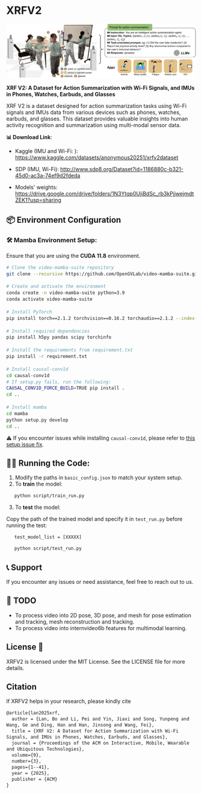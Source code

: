 # XRFV2

<p align="center">
  <img src="img/story.png" alt="image-20240719171906628" width="700px"/>
</p>


**XRF V2: A Dataset for Action Summarization with Wi-Fi Signals, and IMUs in Phones, Watches, Earbuds, and Glasses**

XRF V2 is a dataset designed for action summarization tasks using Wi-Fi signals and IMUs data from various devices such as phones, watches, earbuds, and glasses. This dataset provides valuable insights into human activity recognition and summarization using multi-modal sensor data.

**📊 Download Link**: 
-   Kaggle (IMU and Wi-Fi: ): https://www.kaggle.com/datasets/anonymous20251/xrfv2dataset
-   SDP  (IMU, Wi-Fi): http://www.sdp8.org/Dataset?id=1186880c-b321-45d0-ac3a-74ef9d2fdeda

- Models' weights: https://drive.google.com/drive/folders/1N3Ytqp0UjiBdSc_rb3kPjjwejmdtZEK1?usp=sharing




## 📦 Environment Configuration

### 🛠️ Mamba Environment Setup:
Ensure that you are using the **CUDA 11.8** environment.

```bash
# Clone the video-mamba-suite repository
git clone --recursive https://github.com/OpenGVLab/video-mamba-suite.git

# Create and activate the environment
conda create -n video-mamba-suite python=3.9
conda activate video-mamba-suite

# Install PyTorch
pip install torch==2.1.2 torchvision==0.16.2 torchaudio==2.1.2 --index-url https://download.pytorch.org/whl/cu118

# Install required dependencies
pip install h5py pandas scipy torchinfo

# Install the requirements from requirement.txt
pip install -r requirement.txt

# Install causal-conv1d
cd causal-conv1d
# If setup.py fails, run the following:
CAUSAL_CONV1D_FORCE_BUILD=TRUE pip install .
cd ..

# Install mamba
cd mamba
python setup.py develop
cd ..
```
⚠️ If you encounter issues while installing `causal-conv1d`, please refer to [this setup issue fix](https://github.com/state-spaces/mamba/issues/40#issuecomment-1849095898).

## 🏃‍♂️ Running the Code:

1. Modify the paths in `basic_config.json` to match your system setup.
2. To **train** the model:
```bash
   python script/train_run.py
```
3. To **test** the model:

Copy the path of the trained model and specify it in `test_run.py` before running the test:

```
   test_model_list = [XXXXX]
```

```bash
   python script/test_run.py
```
## 📞 Support
If you encounter any issues or need assistance, feel free to reach out to us.

## 📝 TODO
- To process video into 2D pose, 3D pose, and mesh for pose estimation and tracking, mesh reconstruction and tracking.
- To process video into internvideo6b features for multimodal learning.


## License 📜
XRFV2 is licensed under the MIT License. See the LICENSE file for more details.

## Citation
If XRFV2 helps in your research, please kindly cite 
```
@article{lan2025xrf,
  author = {Lan, Bo and Li, Pei and Yin, Jiaxi and Song, Yunpeng and Wang, Ge and Ding, Han and Han, Jinsong and Wang, Fei},
  title = {XRF V2: A Dataset for Action Summarization with Wi-Fi Signals, and IMUs in Phones, Watches, Earbuds, and Glasses},
  journal = {Proceedings of the ACM on Interactive, Mobile, Wearable and Ubiquitous Technologies},
  volume={9},
  number={3},
  pages={1--41},
  year = {2025},
  publisher = {ACM}
}
```

